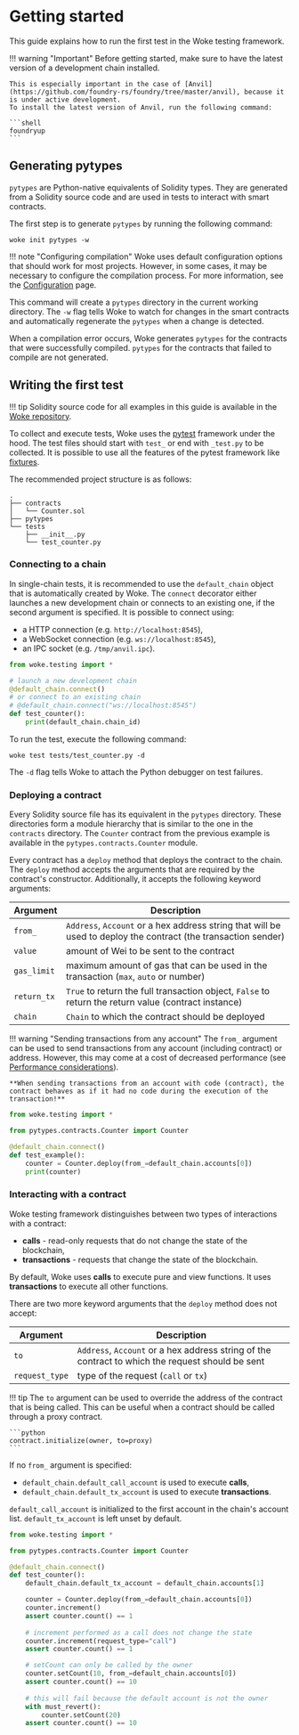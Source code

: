 # Getting started

This guide explains how to run the first test in the Woke testing framework.

!!! warning "Important"
    Before getting started, make sure to have the latest version of a development chain installed.

    This is especially important in the case of [Anvil](https://github.com/foundry-rs/foundry/tree/master/anvil), because it is under active development.
    To install the latest version of Anvil, run the following command:

    ```shell
    foundryup
    ```

## Generating pytypes

`pytypes` are Python-native equivalents of Solidity types. They are generated from a Solidity source code and are used in tests to interact with smart contracts.

The first step is to generate `pytypes` by running the following command:

```shell
woke init pytypes -w
```

!!! note "Configuring compilation"
    Woke uses default configuration options that should work for most projects.
    However, in some cases, it may be necessary to configure the compilation process.
    For more information, see the [Configuration](../configuration.md) page.

This command will create a `pytypes` directory in the current working directory. The `-w` flag tells Woke to watch for changes in the smart contracts and automatically regenerate the `pytypes` when a change is detected.

<div id="generating-pytypes-asciinema" style="z-index: 1; position: relative;"></div>
<script>
  window.onload = function(){
    AsciinemaPlayer.create('../generating-pytypes.cast', document.getElementById('generating-pytypes-asciinema'), { preload: true, autoPlay: true, rows: 15 });
}
</script>

When a compilation error occurs, Woke generates `pytypes` for the contracts that were successfully compiled. `pytypes` for the contracts that failed to compile are not generated.

## Writing the first test

!!! tip
    Solidity source code for all examples in this guide is available in the [Woke repository](https://github.com/Ackee-Blockchain/woke/tree/main/examples/testing).

To collect and execute tests, Woke uses the [pytest](https://docs.pytest.org/en/stable/) framework under the hood.
The test files should start with `test_` or end with `_test.py` to be collected. It is possible to use all the features of the pytest framework like [fixtures](https://docs.pytest.org/en/stable/explanation/fixtures.html).

The recommended project structure is as follows:

```text
.
├── contracts
│   └── Counter.sol
├── pytypes
└── tests
    ├── __init__.py
    └── test_counter.py
```

### Connecting to a chain

In single-chain tests, it is recommended to use the `default_chain` object that is automatically created by Woke.
The `connect` decorator either launches a new development chain or connects to an existing one, if the second argument is specified.
It is possible to connect using:

- a HTTP connection (e.g. `http://localhost:8545`),
- a WebSocket connection (e.g. `ws://localhost:8545`),
- an IPC socket (e.g. `/tmp/anvil.ipc`).

```python
from woke.testing import *

# launch a new development chain
@default_chain.connect()
# or connect to an existing chain
# @default_chain.connect("ws://localhost:8545")
def test_counter():
    print(default_chain.chain_id)
```

To run the test, execute the following command:

```shell
woke test tests/test_counter.py -d
```

The `-d` flag tells Woke to attach the Python debugger on test failures.

### Deploying a contract

Every Solidity source file has its equivalent in the `pytypes` directory. These directories form a module hierarchy that is similar to the one in the `contracts` directory.
The `Counter` contract from the previous example is available in the `pytypes.contracts.Counter` module.

Every contract has a `deploy` method that deploys the contract to the chain.
The `deploy` method accepts the arguments that are required by the contract's constructor.
Additionally, it accepts the following keyword arguments:

| Argument    | Description                                                                                                    |
|-------------|----------------------------------------------------------------------------------------------------------------|
| `from_`     | `Address`, `Account` or a hex address string that will be used to deploy the contract (the transaction sender) |
| `value`     | amount of Wei to be sent to the contract                                                                       |
| `gas_limit` | maximum amount of gas that can be used in the transaction (`max`, `auto` or number)                            |
| `return_tx` | `True` to return the full transaction object, `False` to return the return value (contract instance)           |
| `chain`     | `Chain` to which the contract should be deployed                                                               |

!!! warning "Sending transactions from any account"
    The `from_` argument can be used to send transactions from any account (including contract) or address.
    However, this may come at a cost of decreased performance (see [Performance considerations](performance-considerations.md)).

    **When sending transactions from an account with code (contract), the contract behaves as if it had no code during the execution of the transaction!**

```python
from woke.testing import *

from pytypes.contracts.Counter import Counter

@default_chain.connect()
def test_example():
    counter = Counter.deploy(from_=default_chain.accounts[0])
    print(counter)
```

### Interacting with a contract

Woke testing framework distinguishes between two types of interactions with a contract:

- **calls** - read-only requests that do not change the state of the blockchain,
- **transactions** - requests that change the state of the blockchain.

By default, Woke uses **calls** to execute pure and view functions. It uses **transactions** to execute all other functions.

There are two more keyword arguments that the `deploy` method does not accept:

| Argument       | Description                                                                                      |
|----------------|--------------------------------------------------------------------------------------------------|
| `to`           | `Address`, `Account` or a hex address string of the contract to which the request should be sent |
| `request_type` | type of the request (`call` or `tx`)                                                         |

!!! tip
    The `to` argument can be used to override the address of the contract that is being called.
    This can be useful when a contract should be called through a proxy contract.

    ```python
    contract.initialize(owner, to=proxy)
    ```




If no `from_` argument is specified:

- `default_chain.default_call_account` is used to execute **calls**,
- `default_chain.default_tx_account` is used to execute **transactions**.

`default_call_account` is initialized to the first account in the chain's account list.
`default_tx_account` is left unset by default.

```python
from woke.testing import *

from pytypes.contracts.Counter import Counter

@default_chain.connect()
def test_counter():
    default_chain.default_tx_account = default_chain.accounts[1]

    counter = Counter.deploy(from_=default_chain.accounts[0])
    counter.increment()
    assert counter.count() == 1
    
    # increment performed as a call does not change the state
    counter.increment(request_type="call")
    assert counter.count() == 1

    # setCount can only be called by the owner
    counter.setCount(10, from_=default_chain.accounts[0])
    assert counter.count() == 10
    
    # this will fail because the default account is not the owner
    with must_revert():
        counter.setCount(20)
    assert counter.count() == 10
```

